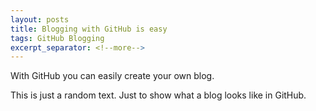```yaml
---
layout: posts
title: Blogging with GitHub is easy
tags: GitHub Blogging
excerpt_separator: <!--more-->
---
```


With GitHub you can easily create your own blog.

<!--more-->

This is just a random text. Just to show what a blog looks like in GitHub.




